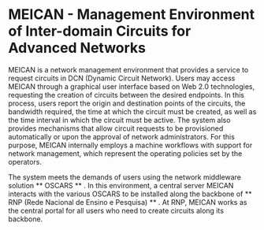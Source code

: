 # MEICAN - Management Environment of Inter-domain Circuits for Advanced Networks

MEICAN is a network management environment that provides a service to request circuits in DCN (Dynamic Circuit Network). Users may access MEICAN through a graphical user interface based on Web 2.0 technologies, requesting the creation of circuits between the desired endpoints. In this process, users report the origin and destination points of the circuits, the bandwidth required, the time at which the circuit must be created, as well as the time interval in which the circuit must be active. The system also provides mechanisms that allow circuit requests to be provisioned automatically or upon the approval of network administrators. For this purpose, MEICAN internally employs a machine workflows with support for network management, which represent the operating policies set by the operators.

The system meets the demands of users using the network middleware solution ** OSCARS ** . In this environment, a central server MEICAN interacts with the various OSCARS to be installed along the backbone of ** RNP (Rede Nacional de Ensino e Pesquisa) ** . At RNP, MEICAN works as the central portal for all users who need to create circuits along its backbone.
